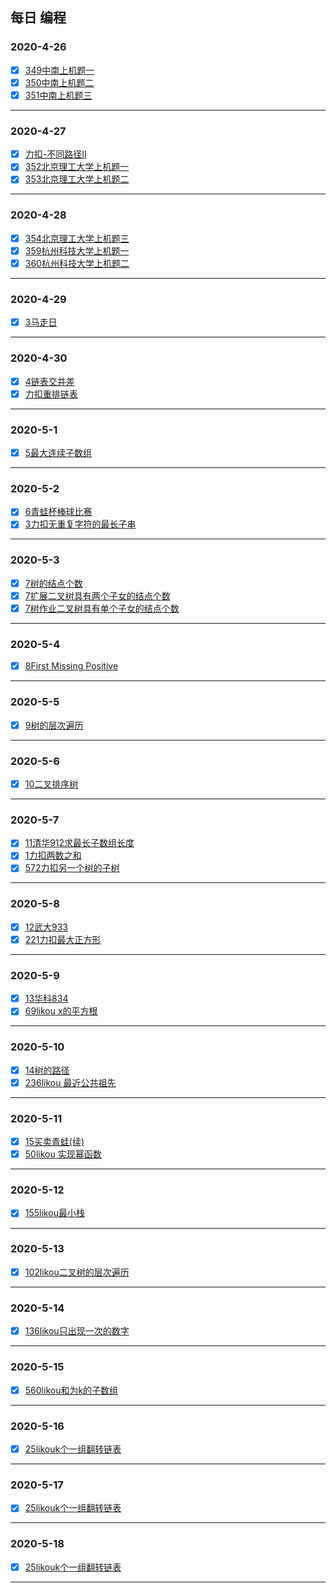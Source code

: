 ##                                               每日 编程

###   2020-4-26                           

- [x] [349中南上机题一](https://github.com/guying100/CodeDay/blob/master/Code349.cpp)
- [x] [350中南上机题二](https://github.com/guying100/CodeDay/blob/master/Code345.cpp)
- [x] [351中南上机题三](https://github.com/guying100/CodeDay/blob/master/Code345.cpp)

------

###    2020-4-27   

- [x] [力扣-不同路径II](https://github.com/guying100/Code63/tree/master/src/com/codeday)
- [x] [352北京理工大学上机题一](https://github.com/guying100/day2/blob/master/day2/Code352.cpp)
- [x] [353北京理工大学上机题二](https://github.com/guying100/day2/blob/master/day2/Code353.cpp)

------

###    2020-4-28   
- [x] [354北京理工大学上机题三](https://github.com/guying100/Code63/blob/master/src/com/codeday/Code354.java)
- [x] [359杭州科技大学上机题一](https://github.com/guying100/Code63/blob/master/src/com/codeday/Code359.java)
- [x] [360杭州科技大学上机题二](https://github.com/guying100/Code63/blob/master/src/com/codeday/Code360.java)

------

###    2020-4-29   
- [x] [3马走日](https://github.com/guying100/Code63/blob/master/src/com/codeday/Code3.java)

------

###    2020-4-30   
- [x] [4链表交并差](https://github.com/guying100/day2/blob/master/day5/Code4.cpp)
- [x] [力扣重排链表](https://github.com/guying100/day2/blob/master/day5/Code7.cpp)

------

###    2020-5-1   

- [x] [5最大连续子数组](https://github.com/guying100/day2/blob/master/day6/Code5.cpp)

------

###    2020-5-2 

- [x] [6青蛙杯棒球比赛](https://github.com/guying100/day2/blob/master/day7/Code6.cpp)
- [x] [3力扣无重复字符的最长子串](https://github.com/guying100/day2/blob/master/day7/likou1.cpp)

------

###    2020-5-3

- [x] [7树的结点个数](https://github.com/guying100/day2/blob/master/day8/Code7.cpp)
- [x] [7扩展二叉树具有两个子女的结点个数](https://github.com/guying100/day2/blob/master/day8/Code7(1).cpp)
- [x] [7树作业二叉树具有单个子女的结点个数](https://github.com/guying100/day2/blob/master/day8/Code7(2).cpp)

------

###    2020-5-4

- [x] [8First Missing Positive](https://github.com/guying100/day2/blob/master/day9/Code8.cpp)

------

###    2020-5-5

- [x] [9树的层次遍历](https://github.com/guying100/day2/blob/master/day10/Code10.cpp)

------

###    2020-5-6

- [x] [10二叉排序树](https://github.com/guying100/day2/tree/master/day11)

------

###    2020-5-7

- [x] [11清华912求最长子数组长度](https://github.com/guying100/day2/blob/master/day12/Code11.cpp)
- [x] [1力扣两数之和](https://github.com/guying100/day2/blob/master/day12/likou1.cpp)
- [x] [572力扣另一个树的子树](https://github.com/guying100/day2/blob/master/day12/likou572.cpp)

------

###    2020-5-8

- [x] [12武大933](https://github.com/guying100/day2/blob/master/day13/Code12(new).cpp)
- [x] [221力扣最大正方形](https://github.com/guying100/day2/blob/master/day13/likou221.cpp)

------

###    2020-5-9

- [x] [13华科834](https://github.com/guying100/day2/blob/master/day14/Code13.cpp)
- [x] [69likou x的平方根](https://github.com/guying100/day2/blob/master/day14/likou69.cpp)

------

###    2020-5-10

- [x] [14树的路径](https://github.com/guying100/day2/blob/master/day15/Code14.cpp)
- [x] [236likou 最近公共祖先](https://github.com/guying100/day2/blob/master/day15/likou236.cpp)

------

###    2020-5-11

- [x] [15买卖青蛙(续)](https://github.com/guying100/day2/blob/master/day16/Code15.cpp)
- [x] [50likou 实现幂函数](https://github.com/guying100/day2/blob/master/day16/likou50.cpp)

------

###    2020-5-12

- [x] [155likou最小栈](https://github.com/guying100/day2/tree/master/day17)

------

###    2020-5-13

- [x] [102likou二叉树的层次遍历](https://github.com/guying100/day2/tree/master/day18)

------

###    2020-5-14

- [x] [136likou只出现一次的数字](https://github.com/guying100/day2/tree/master/day19)

------

###    2020-5-15

- [x] [560likou和为k的子数组](https://github.com/guying100/day2/tree/master/day20)

------

###    2020-5-16

- [x] [25likouk个一组翻转链表](https://github.com/guying100/day2/tree/master/day21)

------

###    2020-5-17

- [x] [25likouk个一组翻转链表](https://github.com/guying100/day2/tree/master/day21)

------

###    2020-5-18

- [x] [25likouk个一组翻转链表](https://github.com/guying100/day2/tree/master/day21)

------
